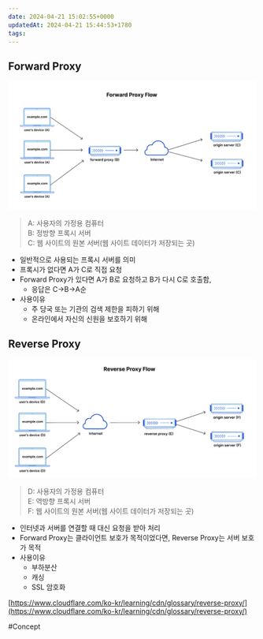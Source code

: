 ```yaml
---
date: 2024-04-21 15:02:55+0000
updatedAt: 2024-04-21 15:44:53+1780
tags: 
---
```

## Forward Proxy

![Pasted image 20231003225905](real-resource-image/Pasted%20image%2020231003225905.png)

> A: 사용자의 가정용 컴퓨터  
> B: 정방향 프록시 서버  
> C: 웹 사이트의 원본 서버(웹 사이트 데이터가 저장되는 곳)

- 일반적으로 사용되는 프록시 서버를 의미
- 프록시가 없다면 A가 C로 직접 요청
- Forward Proxy가 있다면 A가 B로 요청하고 B가 다시 C로 호출함,
    - 응답은 C->B->A순
- 사용이유
    - 주 당국 또는 기관의 검색 제한을 피하기 위해
    - 온라인에서 자신의 신원을 보호하기 위해

## Reverse Proxy

![Pasted image 20231003225917](real-resource-image/Pasted%20image%2020231003225917.png)

> D: 사용자의 가정용 컴퓨터  
> E: 역방향 프록시 서버  
> F: 웹 사이트의 원본 서버(웹 사이트 데이터가 저장되는 곳)

- 인터넷과 서버를 연결할 때 대신 요청을 받아 처리
- Forward Proxy는 클라이언트 보호가 목적이었다면, Reverse Proxy는 서버 보호가 목적
- 사용이유
    - 부하분산
    - 캐싱
    - SSL 암호화

[https://www.cloudflare.com/ko-kr/learning/cdn/glossary/reverse-proxy/](https://www.cloudflare.com/ko-kr/learning/cdn/glossary/reverse-proxy/)


#Concept 